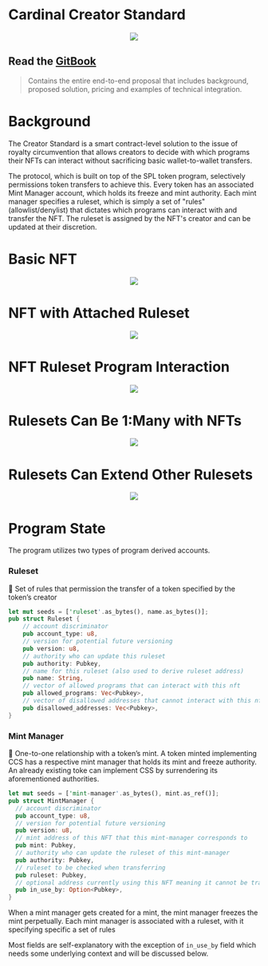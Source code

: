# Cardinal Creator Standard

<div style="text-align: center; width: 100%;">
  <img style="width: full" src="./doc-assets/banner.png" />
</div>

## Read the [GitBook](https://docs.cardinal.so/the-creator-standard/summary)

> Contains the entire end-to-end proposal that includes background, proposed solution, pricing and examples of technical integration.

# Background

The Creator Standard is a smart contract-level solution to the issue of royalty circumvention that allows creators to decide with which programs their NFTs can interact without sacrificing basic wallet-to-wallet transfers.

The protocol, which is built on top of the SPL token program, selectively permissions token transfers to achieve this. Every token has an associated Mint Manager account, which holds its freeze and mint authority. Each mint manager specifies a ruleset, which is simply a set of "rules" (allowlist/denylist) that dictates which programs can interact with and transfer the NFT. The ruleset is assigned by the NFT's creator and can be updated at their discretion.

# Basic NFT

<div style="text-align: center; width: 100%;">
  <img style="width: full" src="./doc-assets/nft.png" />
</div>

# NFT with Attached Ruleset

<div style="text-align: center; width: 100%;">
  <img style="width: full" src="./doc-assets/nft-ruleset.png" />
</div>

# NFT Ruleset Program Interaction

<div style="text-align: center; width: 100%;">
  <img style="width: full" src="./doc-assets/nft-ruleset-programs.png" />
</div>

# Rulesets Can Be 1:Many with NFTs

<div style="text-align: center; width: 100%;">
  <img style="width: full" src="./doc-assets/ruleset-1-to-many.png" />
</div>

# Rulesets Can Extend Other Rulesets

<div style="text-align: center; width: 100%;">
  <img style="width: full" src="./doc-assets/rulesets-extends.png" />
</div>

# Program State

The program utilizes two types of program derived accounts.

### Ruleset

<aside>
📖 Set of rules that permission the transfer of a token specified by the token’s creator

</aside>

```rust
let mut seeds = ['ruleset'.as_bytes(), name.as_bytes()];
pub struct Ruleset {
    // account discriminator
    pub account_type: u8,
    // version for potential future versioning
    pub version: u8,
    // authority who can update this ruleset
    pub authority: Pubkey,
    // name for this ruleset (also used to derive ruleset address)
    pub name: String,
    // vector of allowed programs that can interact with this nft
    pub allowed_programs: Vec<Pubkey>,
    // vector of disallowed addresses that cannot interact with this nft
    pub disallowed_addresses: Vec<Pubkey>,
}
```

### Mint Manager

<aside>
📖 One-to-one relationship with a token’s mint. A token minted implementing CCS has a respective mint manager that holds its mint and freeze authority. An already existing toke can implement CSS by surrendering its aforementioned authorities.

</aside>

```rust
let mut seeds = ['mint-manager'.as_bytes(), mint.as_ref()];
pub struct MintManager {
  // account discriminator
  pub account_type: u8,
  // version for potential future versioning
  pub version: u8,
  // mint address of this NFT that this mint-manager corresponds to
  pub mint: Pubkey,
  // authority who can update the ruleset of this mint-manager
  pub authority: Pubkey,
  // ruleset to be checked when transferring
  pub ruleset: Pubkey,
  // optional address currently using this NFT meaning it cannot be transferred while in-use
  pub in_use_by: Option<Pubkey>,
}
```

When a mint manager gets created for a mint, the mint manager freezes the mint perpetually. Each mint manager is associated with a ruleset, with it specifying specific a set of rules

Most fields are self-explanatory with the exception of `in_use_by` field which needs some underlying context and will be discussed below.
